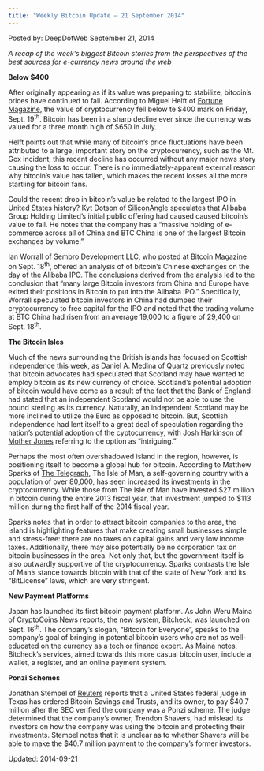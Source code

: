 ```yaml
---
title: "Weekly Bitcoin Update – 21 September 2014"
---
```



Posted by: DeepDotWeb
<span>September 21, 2014</span>

<p><em>A recap of the week&#8217;s biggest Bitcoin stories from the perspectives of the best sources for e-currency news around the web</em></p>
<p><strong>Below $400</strong></p>
<p>After originally appearing as if its value was preparing to stabilize, bitcoin&#8217;s prices have continued to fall. According to Miguel Helft of <a href="http://fortune.com/2014/09/19/the-value-of-bitcoin-keeps-sliding/">Fortune Magazine</a>, the value of cryptocurrency fell below te $400 mark on Friday, Sept. 19<sup>th</sup>. Bitcoin has been in a sharp decline ever since the currency was valued for a three month high of $650 in July.</p>
<p>Helft points out that while many of bitcoin&#8217;s price fluctuations have been attributed to a large, important story on the cryptocurrency, such as the Mt. Gox incident, this recent decline has occurred without any major news story causing the loss to occur. There is no immediately-apparent external reason why bitcoin&#8217;s value has fallen, which makes the recent losses all the more startling for bitcoin fans.</p>
<p>Could the recent drop in bitcoin&#8217;s value be related to the largest IPO in United States history? Kyt Dotson of <a href="http://siliconangle.com/blog/2014/09/19/is-the-alibaba-ipo-why-bitcoins-market-price-is-dropping/?">SiliconAngle</a> speculates that Alibaba Group Holding Limited&#8217;s initial public offering had caused caused bitcoin&#8217;s value to fall. He notes that the company has a “massive holding of e-commerce across all of China and BTC China is one of the largest Bitcoin exchanges by volume.”</p>
<p>Ian Worrall of Sembro Development LLC, who posted at <a href="http://bitcoinmagazine.com/16481/bitcoin-price-dropped-today/">Bitcoin Magazine</a> on Sept. 18<sup>th</sup>, offered an analysis of of bitcoin&#8217;s Chinese exchanges on the day of the Alibaba IPO. The conclusions derived from the analysis led to the conclusion that “many large Bitcoin investors from China and Europe have exited their positions in Bitcoin to put into the Alibaba IPO.” Specifically, Worrall speculated bitcoin investors in China had dumped their cryptocurrency to free capital for the IPO and noted that the trading volume at BTC China had risen from an average 19,000 to a figure of 29,400 on Sept. 18<sup>th</sup>.</p>
<p><strong>The Bitcoin Isles</strong></p>
<p>Much of the news surrounding the British islands has focused on Scottish independence this week, as Daniel A. Medina of <a href="http://qz.com/267137/could-scotlands-currency-be-bitcoin/">Quartz</a> previously noted that bitcoin advocates had speculated that Scotland may have wanted to employ bitcoin as its new currency of choice. Scotland&#8217;s potential adoption of bitcoin would have come as a result of the fact that the Bank of England had stated that an independent Scotland would not be able to use the pound sterling as its currency. Naturally, an independent Scotland may be more inclined to utilize the Euro as opposed to bitcoin. But, Scottish independence had lent itself to a great deal of speculation regarding the nation&#8217;s potential adoption of the cyptocurrency, with Josh Harkinson of <a href="http://www.motherjones.com/politics/2014/09/scotland-independence-referendum-currency-bitcoin?_ga=1.237683460.50473060.1410552016">Mother Jones</a> referring to the option as “intriguing.”</p>
<p>Perhaps the most often overshadowed island in the region, however, is positioning itself to become a global hub for bitcoin. According to Matthew Sparks of <a href="http://www.telegraph.co.uk/technology/11109256/Creating-a-Bitcoin-Island-just-off-the-English-coast.html">The Telegraph</a>, The Isle of Man, a self-governing country with a population of over 80,000, has seen increased its investments in the cryptocurrency. While those from The Isle of Man have invested $27 million in bitcoin during the entire 2013 fiscal year, that investment jumped to $113 million during the first half of the 2014 fiscal year.</p>
<p>Sparks notes that in order to attract bitcoin companies to the area, the island is highlighting features that make creating small businesses simple and stress-free: there are no taxes on capital gains and very low income taxes. Additionally, there may also potentially be no corporation tax on bitcoin businesses in the area. Not only that, but the government itself is also outwardly supportive of the cryptocurrency. Sparks contrasts the Isle of Man&#8217;s stance towards bitcoin with that of the state of New York and its “BitLicense” laws, which are very stringent.</p>
<p><strong>New Payment Platforms</strong></p>
<p>Japan has launched its first bitcoin payment platform. As John Weru Maina of <a href="http://www.cryptocoinsnews.com/japans-first-bitcoin-payment-platform-launched-bitcheck/">CryptoCoins News</a> reports, the new system, Bitcheck, was launched on Sept. 16<sup>th</sup>. The company&#8217;s slogan, “Bitcoin for Everyone”, speaks to the company&#8217;s goal of bringing in potential bitcoin users who are not as well-educated on the currency as a tech or finance expert. As Maina notes, Bitcheck&#8217;s services, aimed towards this more casual bitcoin user, include a wallet, a register, and an online payment system.</p>
<p><strong>Ponzi Schemes</strong></p>
<p>Jonathan Stempel of <a href="http://www.reuters.com/article/2014/09/19/us-sec-bitcoin-fraud-idUSKBN0HE1Z820140919">Reuters</a> reports that a United States federal judge in Texas has ordered Bitcoin Savings and Trusts, and its owner, to pay $40.7 million after the SEC verified the company was a Ponzi scheme. The judge determined that the company&#8217;s owner, Trendon Shavers, had mislead its investors on how the company was using the bitcoin and protecting their investments. Stempel notes that it is unclear as to whether Shavers will be able to make the $40.7 million payment to the company&#8217;s former investors.</p>

Updated: 2014-09-21
    
